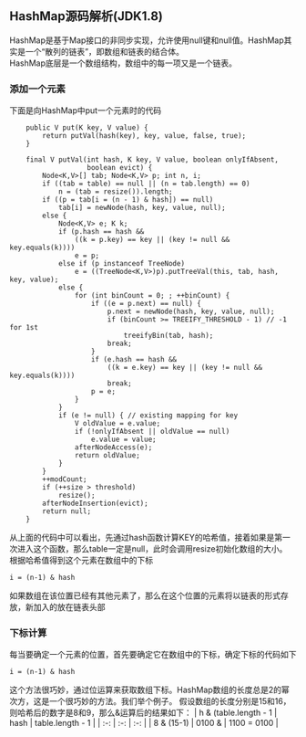 ## HashMap源码解析(JDK1.8)

HashMap是基于Map接口的非同步实现，允许使用null键和null值。HashMap其实是一个“散列的链表”，即数组和链表的结合体。  
HashMap底层是一个数组结构，数组中的每一项又是一个链表。

### 添加一个元素
下面是向HashMap中put一个元素时的代码
```
    public V put(K key, V value) {
        return putVal(hash(key), key, value, false, true);
    }
    
    final V putVal(int hash, K key, V value, boolean onlyIfAbsent,
                   boolean evict) {
        Node<K,V>[] tab; Node<K,V> p; int n, i;
        if ((tab = table) == null || (n = tab.length) == 0)
            n = (tab = resize()).length;
        if ((p = tab[i = (n - 1) & hash]) == null)
            tab[i] = newNode(hash, key, value, null);
        else {
            Node<K,V> e; K k;
            if (p.hash == hash &&
                ((k = p.key) == key || (key != null && key.equals(k))))
                e = p;
            else if (p instanceof TreeNode)
                e = ((TreeNode<K,V>)p).putTreeVal(this, tab, hash, key, value);
            else {
                for (int binCount = 0; ; ++binCount) {
                    if ((e = p.next) == null) {
                        p.next = newNode(hash, key, value, null);
                        if (binCount >= TREEIFY_THRESHOLD - 1) // -1 for 1st
                            treeifyBin(tab, hash);
                        break;
                    }
                    if (e.hash == hash &&
                        ((k = e.key) == key || (key != null && key.equals(k))))
                        break;
                    p = e;
                }
            }
            if (e != null) { // existing mapping for key
                V oldValue = e.value;
                if (!onlyIfAbsent || oldValue == null)
                    e.value = value;
                afterNodeAccess(e);
                return oldValue;
            }
        }
        ++modCount;
        if (++size > threshold)
            resize();
        afterNodeInsertion(evict);
        return null;
    }
```
从上面的代码中可以看出，先通过hash函数计算KEY的哈希值，接着如果是第一次进入这个函数，那么table一定是null，此时会调用resize初始化数组的大小。
根据哈希值得到这个元素在数组中的下标
```
i = (n-1) & hash
```
如果数组在该位置已经有其他元素了，那么在这个位置的元素将以链表的形式存放，新加入的放在链表头部

### 下标计算
每当要确定一个元素的位置，首先要确定它在数组中的下标，确定下标的代码如下
```
i = (n-1) & hash
```
这个方法很巧妙，通过位运算来获取数组下标。HashMap数组的长度总是2的幂次方，这是一个很巧妙的方法。我们举个例子。
假设数组的长度分别是15和16，则哈希后的数字是8和9，那么&运算后的结果如下：
| h & (table.length - 1 | hash | table.length - 1 |
| :-: | :-: | :-: |
| 8 & (15-1) | 0100 & | 1100 = 0100 |
